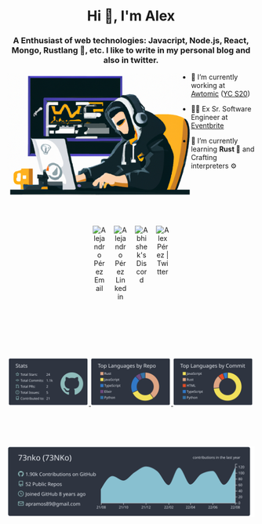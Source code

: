 <h1 align="center">Hi 👋, I'm Alex</h1>

<div align="center">
<h3 align="center">A Enthusiast of web technologies: Javacript, Node.js, React, Mongo, Rustlang 🦀, etc. I like to write in my personal blog and also in twitter.</h3>
</div>

<div>
<img class="profile" align="left" src="https://github.com/73nko/73nko/blob/master/img/profile.png?raw=true" alt="Github profile avatar" height="250px"/>

- 🔭  I’m currently working at [Awtomic](https://www.awtomic.com/) ([YC S20](https://www.ycombinator.com/companies/bundle))

- 👨‍💻  Ex Sr. Software Engineer at [Eventbrite](https://eventbrite.com)

- 🌱  I’m currently learning **Rust 🦀** and Crafting interpreters ⚙️
</div>
<br /><br /><br /><br />

<div align="center" style="margin: 2rem auto;">
<p align="center" style="display: flex; justify-content: center; gap: 1rem;">
    <a href="mailto:work@alejandroperez.dev">
    <img align="left" alt="Alejandro Pérez Email" width="27px" src="https://img.icons8.com/doodle/48/000000/gmail.png"/></a>
    <a target="_blank" href="https://www.linkedin.com/in/alejandroperez">
    <img align="left" alt="Alejandro Pérez Linkedin" width="27px" src="https://img.icons8.com/doodle/48/000000/linkedin--v2.png" />
    </a>
    <a href="https://discordapp.com/users/Alex%20Pérez#4916">
    <img align="left" alt="Abhishek's Discord" width="27px" src="https://raw.githubusercontent.com/peterthehan/peterthehan/master/assets/discord.svg" />
    </a>
    <a href="https://twitter.com/73nko">
    <img align="left" alt="Alex Pérez | Twitter" width="27px" src="https://img.icons8.com/cotton/64/000000/twitter.png" />
    </a>
</p>
</div>
<br /><br /><br />
<br /><br />

<div align="center" >
<a  href="https://github.com/73nko">
<img src="https://raw.githubusercontent.com/73nko/github-profile-summary-cards/master/profile-summary-card-output/nord_dark/3-stats.svg" width="32.5%">
<img src="https://raw.githubusercontent.com/73nko/github-profile-summary-cards/master/profile-summary-card-output/nord_dark/1-repos-per-language.svg" width="32.5%">
<img src="https://raw.githubusercontent.com/73nko/github-profile-summary-cards/master/profile-summary-card-output/nord_dark/2-most-commit-language.svg" width="32.5%">
</a>
</div>

<br /><br />

<div align="center" style="text-align: center; margin: 2rem auto;">
<img align="center" src="https://raw.githubusercontent.com/73nko/github-profile-summary-cards/master/profile-summary-card-output/nord_dark/0-profile-details.svg" >
</div>
